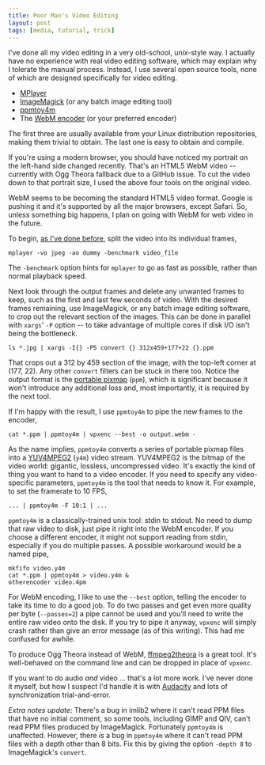 ```yaml
---
title: Poor Man's Video Editing
layout: post
tags: [media, tutorial, trick]
---
```


I've done all my video editing in a very old-school, unix-style way. I
actually have no experience with real video editing software, which
may explain why I tolerate the manual process. Instead, I use several
open source tools, none of which are designed specifically for video
editing.

* [MPlayer](http://www.mplayerhq.hu/)
* [ImageMagick](http://www.imagemagick.org/) (or any batch image editing tool)
* [ppmtoy4m](http://mjpeg.sourceforge.net/)
* The [WebM encoder](http://www.webmproject.org/) (or your preferred encoder)

The first three are usually available from your Linux distribution
repositories, making them trivial to obtain. The last one is easy to
obtain and compile.

If you're using a modern browser, you should have noticed my portrait
on the left-hand side changed recently. That's an HTML5 WebM video --
currently with Ogg Theora fallback due to a GitHub issue. To cut the
video down to that portrait size, I used the above four tools on the
original video.

WebM seems to be becoming the standard HTML5 video format. Google is
pushing it and it's supported by all the major browsers, except
Safari. So, unless something big happens, I plan on going with WebM
for web video in the future.

To begin, [as I've done before](/blog/2007/12/11/), split the video
into its individual frames,

    mplayer -vo jpeg -ao dummy -benchmark video_file

The `-benchmark` option hints for `mplayer` to go as fast as possible,
rather than normal playback speed.

Next look through the output frames and delete any unwanted frames to
keep, such as the first and last few seconds of video. With the
desired frames remaining, use ImageMagick, or any batch image editing
software, to crop out the relevant section of the images. This can be
done in parallel with `xargs`' `-P` option -- to take advantage of
multiple cores if disk I/O isn't being the bottleneck.

    ls *.jpg | xargs -I{} -P5 convert {} 312x459+177+22 {}.ppm

That crops out a 312 by 459 section of the image, with the top-left
corner at (177, 22). Any other `convert` filters can be stuck in there
too. Notice the output format is the
[portable pixmap](http://en.wikipedia.org/wiki/Netpbm_format) (`ppm`),
which is significant because it won't introduce any additional loss
and, most importantly, it is required by the next tool.

If I'm happy with the result, I use `ppmtoy4m` to pipe the new frames
to the encoder,

    cat *.ppm | ppmtoy4m | vpxenc --best -o output.webm -

As the name implies, `ppmtoy4m` converts a series of portable pixmap
files into a
[YUV4MPEG2](http://wiki.multimedia.cx/index.php?title=YUV4MPEG2)
(`y4m`) video stream. YUV4MPEG2 is the bitmap of the video world:
gigantic, lossless, uncompressed video. It's exactly the kind of thing
you want to hand to a video encoder. If you need to specify any
video-specific parameters, `ppmtoy4m` is the tool that needs to know
it. For example, to set the framerate to 10 FPS,

    ... | ppmtoy4m -F 10:1 | ...

`ppmtoy4m` is a classically-trained unix tool: stdin to stdout. No
need to dump that raw video to disk, just pipe it right into the WebM
encoder. If you choose a different encoder, it might not support
reading from stdin, especially if you do multiple passes. A possible
workaround would be a named pipe,

    mkfifo video.y4m
    cat *.ppm | ppmtoy4m > video.y4m &
    otherencoder video.4pm

For WebM encoding, I like to use the `--best` option, telling the
encoder to take its time to do a good job. To do two passes and get
even more quality per byte (`--passes=2`) a pipe cannot be used and
you'll need to write the entire raw video onto the disk. If you try to
pipe it anyway, `vpxenc` will simply crash rather than give an error
message (as of this writing). This had me confused for awhile.

To produce Ogg Theora instead of WebM,
[ffmpeg2theora](http://v2v.cc/~j/ffmpeg2theora/) is a great tool. It's
well-behaved on the command line and can be dropped in place of
`vpxenc`.

If you want to do audio *and* video ... that's a lot more work. I've
never done it myself, but how I suspect I'd handle it is with
[Audacity](http://audacity.sourceforge.net/) and lots of
synchronization trial-and-error.

*Extra notes update*: There's a bug in imlib2 where it can't read PPM
files that have no initial comment, so some tools, including GIMP and
QIV, can't read PPM files produced by ImageMagick. Fortunately
`ppmtoy4m` is unaffected. However, there *is* a bug in `ppmtoy4m`
where it can't read PPM files with a depth other than 8 bits. Fix this
by giving the option `-depth 8` to ImageMagick's `convert`.
